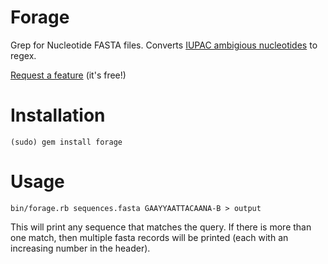 # Forage

Grep for Nucleotide FASTA files. Converts [IUPAC ambigious nucleotides](http://en.wikipedia.org/wiki/Nucleic_acid_notation) to regex.

[Request a feature](https://github.com/audy/Forage/issues/new) (it's free!)

# Installation

    (sudo) gem install forage

# Usage

    bin/forage.rb sequences.fasta GAAYYAATTACAANA-B > output

This will print any sequence that matches the query. If there is more than one match, then multiple fasta records will be printed (each with an increasing number in the header).
